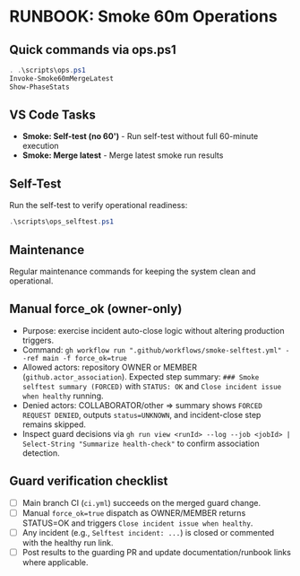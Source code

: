 ﻿# RUNBOOK: Smoke 60m Operations

## Quick commands via ops.ps1
```powershell
. .\scripts\ops.ps1
Invoke-Smoke60mMergeLatest
Show-PhaseStats
```

## VS Code Tasks
- **Smoke: Self-test (no 60')** - Run self-test without full 60-minute execution
- **Smoke: Merge latest** - Merge latest smoke run results

## Self-Test
Run the self-test to verify operational readiness:
```powershell
.\scripts\ops_selftest.ps1
```

## Maintenance
Regular maintenance commands for keeping the system clean and operational.


## Manual force_ok (owner-only)
- Purpose: exercise incident auto-close logic without altering production triggers.
- Command: `gh workflow run ".github/workflows/smoke-selftest.yml" --ref main -f force_ok=true`
- Allowed actors: repository OWNER or MEMBER (`github.actor_association`). Expected step summary: `### Smoke selftest summary (FORCED)` with `STATUS: OK` and `Close incident issue when healthy` running.
- Denied actors: COLLABORATOR/other => summary shows `FORCED REQUEST DENIED`, outputs `status=UNKNOWN`, and incident-close step remains skipped.
- Inspect guard decisions via `gh run view <runId> --log --job <jobId> | Select-String "Summarize health-check"` to confirm association detection.

## Guard verification checklist
- [ ] Main branch CI (`ci.yml`) succeeds on the merged guard change.
- [ ] Manual `force_ok=true` dispatch as OWNER/MEMBER returns STATUS=OK and triggers `Close incident issue when healthy`.
- [ ] Any incident (e.g., `Selftest incident: ...`) is closed or commented with the healthy run link.
- [ ] Post results to the guarding PR and update documentation/runbook links where applicable.
